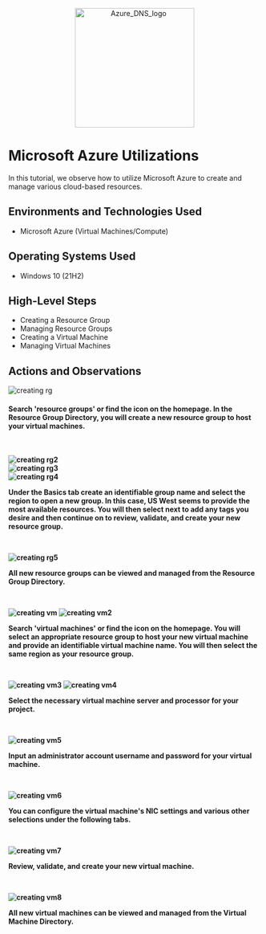 <p align="center">
<img width="238" alt="Azure_DNS_logo" src="https://github.com/kylewilliamsrr/azure-utilizations/assets/144828759/7d63a336-998c-4e8b-9151-0db45c38091d">


  
</p>

<h1>Microsoft Azure Utilizations</h1>
In this tutorial, we observe how to utilize Microsoft Azure to create and manage various cloud-based resources. <br />



<h2>Environments and Technologies Used</h2>

- Microsoft Azure (Virtual Machines/Compute)


<h2>Operating Systems Used </h2>

- Windows 10 (21H2)

<h2>High-Level Steps</h2>

- Creating a Resource Group
- Managing Resource Groups
- Creating a Virtual Machine 
- Managing Virtual Machines

<h2>Actions and Observations</h2>

<p>

  ![creating rg](https://github.com/kylewilliamsrr/azure-utilizations/assets/144828759/49d5bf68-50a6-4760-a103-0840d9e20407)

</p>
<p>

<h4>Search 'resource groups' or find the icon on the homepage. In the Resource Group Directory, you will create a new resource group to host your virtual machines.<h4>
</p>
<br />

<p>

![creating rg2](https://github.com/kylewilliamsrr/azure-utilizations/assets/144828759/efbb7a93-adcc-4192-b542-24262f1aa738)
<br />
![creating rg3](https://github.com/kylewilliamsrr/azure-utilizations/assets/144828759/abae046d-e227-435d-83db-44a58608a5c8)
<br />
![creating rg4](https://github.com/kylewilliamsrr/azure-utilizations/assets/144828759/b7eb6885-7071-4ac8-9535-550f31bd5c21)

</p>
<p>
Under the Basics tab create an identifiable group name and select the region to open a new group. In this case, US West seems to provide the most available resources. You will then select next to add any tags you desire and then continue on to review, validate, and create your new resource group. 

</p>
<br />

<p>

![creating rg5](https://github.com/kylewilliamsrr/azure-utilizations/assets/144828759/6bdb1c9a-b5c6-40ca-acc5-2bcc64776b75)

</p>
<p>
All new resource groups can be viewed and managed from the Resource Group Directory. 
</p>
<br />

<p>

![creating vm](https://github.com/kylewilliamsrr/azure-utilizations/assets/144828759/cf75e7cc-777a-42ef-8b24-75e3337d0c29) 
![creating vm2](https://github.com/kylewilliamsrr/azure-utilizations/assets/144828759/5302b4ea-f72a-4edc-8b14-30b29fb31e1b)


</p>
<p>
Search 'virtual machines' or find the icon on the homepage. You will select an appropriate resource group to host your new virtual machine and provide an identifiable virtual machine name. You will then select the same region as your resource group. 
</p>
<br />

<p>

![creating vm3](https://github.com/kylewilliamsrr/azure-utilizations/assets/144828759/4f1a3504-05e3-4556-961d-f90e014e7004)
![creating vm4](https://github.com/kylewilliamsrr/azure-utilizations/assets/144828759/03544a5e-937f-4970-aad9-c3b172cf728b)

</p>
<p>
Select the necessary virtual machine server and processor for your project.
</p>
<br />

<p>

![creating vm5](https://github.com/kylewilliamsrr/azure-utilizations/assets/144828759/8f6a546d-4584-4e64-85d0-7b5c35fc8f86)

</p>
<p>
Input an administrator account username and password for your virtual machine. 
</p>
<br />

<p>

![creating vm6](https://github.com/kylewilliamsrr/azure-utilizations/assets/144828759/35794e9c-5ad6-40d2-b42f-98cb170a7563)

</p>
<p>
You can configure the virtual machine's NIC settings and various other selections under the following tabs. 
</p>
<br />

<p>

![creating vm7](https://github.com/kylewilliamsrr/azure-utilizations/assets/144828759/3444b4eb-f39d-44a3-b518-93fe17698b16)

</p>
<p>
Review, validate, and create your new virtual machine. 
</p>
<br />

<p>

![creating vm8](https://github.com/kylewilliamsrr/azure-utilizations/assets/144828759/c2dd1fa9-d01f-45cb-b94d-52ee14ec13a3)

</p>
<p>
All new virtual machines can be viewed and managed from the Virtual Machine Directory. 
</p>
<br />
